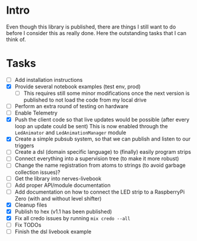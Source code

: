 # Intro
Even though this library is published, there are things I still want to do before I consider this
as really done. Here the outstanding tasks that I can think of.
# Tasks
- [ ] Add installation instructions
- [x] Provide several notebook examples (test env, prod)
  - [ ] This requires still some minor modifications once the next version is published to not load the code from my local drive 
- [ ] Perform an extra round of testing on hardware 
- [ ] Enable Telemetry
- [x] Push the client code so that live updates would be possible (after every loop an update could be sent)
      This is now enabled through the `LedAnimator` and `LedAnimationManager` module
- [x] Create a simple pubsub system, so that we can publish and listen to our triggers
- [ ] Create a dsl (domain specific language) to (finally) easily program strips
- [ ] Connect everything into a supervision tree (to make it more robust)
- [ ] Change the name registration from atoms to strings (to avoid garbage collection issues)?
- [ ] Get the library into nerves-livebook
- [ ] Add proper API/module documentation
- [ ] Add documentation on how to connect the LED strip to a RaspberryPi Zero (with and without level shifter)
- [x] Cleanup files
- [x] Publish to hex (v1.1 has been published)
- [x] Fix all credo issues by running `mix credo --all`
- [ ] Fix TODOs
- [ ] Finish the dsl livebook example
